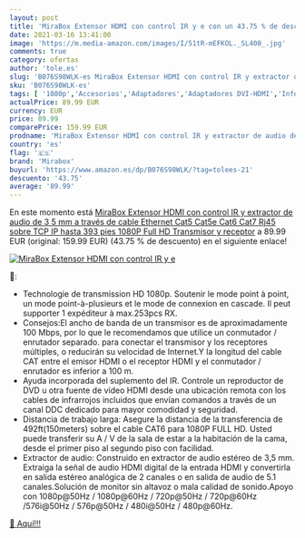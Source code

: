 ```yaml
---
layout: post
title: 'MiraBox Extensor HDMI con control IR y e con un 43.75 % de descuento'
date: 2021-03-16 13:41:00
image: 'https://m.media-amazon.com/images/I/51tR-mEFKOL._SL400_.jpg'
comments: true
category: ofertas
author: 'tole.es'
slug: 'B076S98WLK-es MiraBox Extensor HDMI con control IR y extractor de audio...'
sku: 'B076S98WLK-es'
tags: [ '1080p','Accesorios','Adaptadores','Adaptadores DVI-HDMI','Informática','full','hd','mirabox', ]
actualPrice: 89.99 EUR
currency: EUR
price: 89.99
comparePrice: 159.99 EUR
prodname: 'MiraBox Extensor HDMI con control IR y extractor de audio de 3 5 mm a través de cable Ethernet Cat5 Cat5e Cat6 Cat7 Rj45 sobre TCP IP hasta 393 pies 1080P Full HD Transmisor y receptor'
country: 'es'
flag: '🇪🇸'
brand: 'Mirabox'
buyurl: 'https://www.amazon.es/dp/B076S98WLK/?tag=tolees-21'
descuento: '43.75'
average: '89.99'
---
```


En este momento está [MiraBox Extensor HDMI con control IR y extractor de audio de 3 5 mm a través de cable Ethernet Cat5 Cat5e Cat6 Cat7 Rj45 sobre TCP IP hasta 393 pies 1080P Full HD Transmisor y receptor](https://www.amazon.es/dp/B076S98WLK/?tag=tolees-21) a 89.99 EUR (original: 159.99 EUR) (43.75 %  de descuento) en el siguiente enlace!

[![MiraBox Extensor HDMI con control IR y e](https://m.media-amazon.com/images/I/51tR-mEFKOL._SL400_.jpg)](https://www.amazon.es/dp/B076S98WLK/?tag=tolees-21)

🔎:

- Technologie de transmission HD 1080p. Soutenir le mode point à point, un mode point-à-plusieurs et le mode de connexion en cascade. Il peut supporter 1 expéditeur à max.253pcs RX.
- Consejos:El ancho de banda de un transmisor es de aproximadamente 100 Mbps, por lo que le recomendamos que utilice un conmutador / enrutador separado. para conectar el transmisor y los receptores múltiples, o reducirán su velocidad de Internet.Y la longitud del cable CAT entre el emisor HDMI o el receptor HDMI y el conmutador / enrutador es inferior a 100 m.
- Ayuda incorporada del suplemento del IR. Controle un reproductor de DVD u otra fuente de vídeo HDMI desde una ubicación remota con los cables de infrarrojos incluidos que envían comandos a través de un canal DDC dedicado para mayor comodidad y seguridad.
- Distancia de trabajo larga: Asegure la distancia de la transferencia de 492ft(150meters) sobre el cable CAT6 para 1080P FULL HD. Usted puede transferir su A / V de la sala de estar a la habitación de la cama, desde el primer piso al segundo piso con facilidad.
- Extractor de audio: Construido en extractor de audio estéreo de 3,5 mm. Extraiga la señal de audio HDMI digital de la entrada HDMI y convertirla en salida estéreo analógica de 2 canales o en salida de audio de 5.1 canales.Solución de monitor sin altavoz o mala calidad de sonido.Apoyo con 1080p@50Hz / 1080p@60Hz / 720p@50Hz / 720p@60Hz /576i@50Hz / 576p@50Hz / 480i@50Hz / 480p@60Hz.

[🛒 Aquí!!!](https://www.amazon.es/dp/B076S98WLK/?tag=tolees-21)
